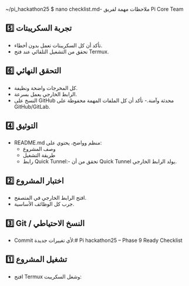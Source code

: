 ~/pi_hackathon25 $ nano checklist.md- ملاحظات مهمة لفريق Pi Core Team

## 5️⃣ تجربة السكريبتات
- تأكد أن كل السكريبتات تعمل بدون أخطاء.
- تحقق من التشغيل التلقائي عند فتح Termux.

## 6️⃣ التحقق النهائي
- كل المخرجات واضحة ونظيفة.
- الرابط الخارجي يعمل بسرعة.
- النسخ على GitHub محدثة وآمنة.- تأكد أن كل الملفات المهمة محفوظة على GitHub/GitLab.

## 4️⃣ التوثيق
- README.md منظم وواضح، يحتوي على:
  - وصف المشروع
  - طريقة التشغيل
  - رابط Quick Tunnel:- تحقق من أن Quick Tunnel يولد الرابط الخارجي.

## 2️⃣ اختبار المشروع
- افتح الرابط الخارجي في المتصفح.
- جرب كل الوظائف الأساسية.

## 3️⃣ Git / النسخ الاحتياطي
- Commit لأي تغييرات جديدة:# Pi hackathon25 – Phase 9 Ready Checklist

## 1️⃣ تشغيل المشروع
- افتح Termux وشغل السكريبت:
